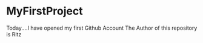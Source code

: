 # MyFirstProject
Today....I have opened my first Github Account 
The Author of this repository is Ritz
